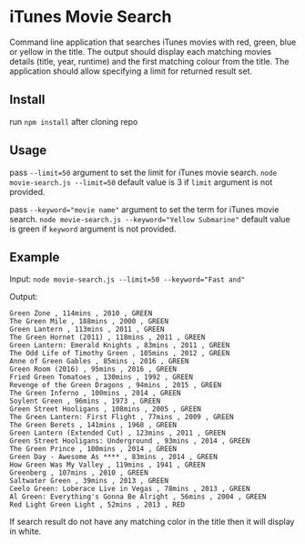 # iTunes Movie Search

Command line application that searches iTunes movies with red, green, blue or yellow in the title. The output should display each matching movies details (title, year, runtime) and the first matching colour from the title. The application should allow specifying a limit for returned result set.

## Install
run `npm install` after cloning repo

## Usage
pass `--limit=50` argument to set the limit for iTunes movie search.
`node movie-search.js --limit=50`
default value is 3 if `limit` argument is not provided.

pass `--keyword="movie name"` argument to set the term for iTunes movie search.
`node movie-search.js --keyword="Yellow Submarine"`
default value is green if `keyword` argument is not provided.

## Example
Input:
`node movie-search.js --limit=50 --keyword="Fast and"`

Output:
```
Green Zone , 114mins , 2010 , GREEN
The Green Mile , 188mins , 2000 , GREEN
Green Lantern , 113mins , 2011 , GREEN
The Green Hornet (2011) , 118mins , 2011 , GREEN
Green Lantern: Emerald Knights , 83mins , 2011 , GREEN
The Odd Life of Timothy Green , 105mins , 2012 , GREEN
Anne of Green Gables , 85mins , 2016 , GREEN
Green Room (2016) , 95mins , 2016 , GREEN
Fried Green Tomatoes , 130mins , 1992 , GREEN
Revenge of the Green Dragons , 94mins , 2015 , GREEN
The Green Inferno , 100mins , 2014 , GREEN
Soylent Green , 96mins , 1973 , GREEN
Green Street Hooligans , 108mins , 2005 , GREEN
The Green Lantern: First Flight , 77mins , 2009 , GREEN
The Green Berets , 141mins , 1968 , GREEN
Green Lantern (Extended Cut) , 123mins , 2011 , GREEN
Green Street Hooligans: Underground , 93mins , 2014 , GREEN
The Green Prince , 100mins , 2014 , GREEN
Green Day - Awesome As **** , 83mins , 2014 , GREEN
How Green Was My Valley , 119mins , 1941 , GREEN
Greenberg , 107mins , 2010 , GREEN
Saltwater Green , 39mins , 2013 , GREEN
Ceelo Green: Loberace Live in Vegas , 78mins , 2013 , GREEN
Al Green: Everything's Gonna Be Alright , 56mins , 2004 , GREEN
Red Light Green Light , 52mins , 2013 , RED
```

If search result do not have any matching color in the title then it will display in white.